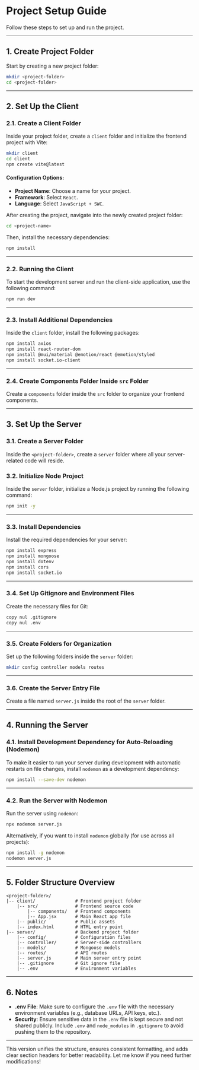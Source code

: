 # Project Setup Guide

Follow these steps to set up and run the project.

---

## 1. Create Project Folder

Start by creating a new project folder:

```bash
mkdir <project-folder>
cd <project-folder>
```

---

## 2. Set Up the Client

### 2.1. Create a Client Folder

Inside your project folder, create a `client` folder and initialize the frontend project with Vite:

```bash
mkdir client
cd client
npm create vite@latest
```

#### Configuration Options:
- **Project Name**: Choose a name for your project.
- **Framework**: Select `React`.
- **Language**: Select `JavaScript + SWC`.

After creating the project, navigate into the newly created project folder:

```bash
cd <project-name>
```

Then, install the necessary dependencies:

```bash
npm install
```

---

### 2.2. Running the Client

To start the development server and run the client-side application, use the following command:

```bash
npm run dev
```

---

### 2.3. Install Additional Dependencies

Inside the `client` folder, install the following packages:

```bash
npm install axios
npm install react-router-dom
npm install @mui/material @emotion/react @emotion/styled
npm install socket.io-client
```

---

### 2.4. Create Components Folder Inside `src` Folder

Create a `components` folder inside the `src` folder to organize your frontend components.

---

## 3. Set Up the Server

### 3.1. Create a Server Folder

Inside the `<project-folder>`, create a `server` folder where all your server-related code will reside.

### 3.2. Initialize Node Project

Inside the `server` folder, initialize a Node.js project by running the following command:

```bash
npm init -y
```

---

### 3.3. Install Dependencies

Install the required dependencies for your server:

```bash
npm install express
npm install mongoose
npm install dotenv
npm install cors
npm install socket.io
```

---

### 3.4. Set Up Gitignore and Environment Files

Create the necessary files for Git:

```bash
copy nul .gitignore
copy nul .env
```

---

### 3.5. Create Folders for Organization

Set up the following folders inside the `server` folder:

```bash
mkdir config controller models routes
```

---

### 3.6. Create the Server Entry File

Create a file named `server.js` inside the root of the `server` folder.

---

## 4. Running the Server

### 4.1. Install Development Dependency for Auto-Reloading (Nodemon)

To make it easier to run your server during development with automatic restarts on file changes, install `nodemon` as a development dependency:

```bash
npm install --save-dev nodemon
```

---

### 4.2. Run the Server with Nodemon

Run the server using `nodemon`:

```bash
npx nodemon server.js
```

Alternatively, if you want to install `nodemon` globally (for use across all projects):

```bash
npm install -g nodemon
nodemon server.js
```

---

## 5. Folder Structure Overview

```
<project-folder>/
|-- client/               # Frontend project folder
    |-- src/              # Frontend source code
        |-- components/   # Frontend components
        |-- App.jsx       # Main React app file
    |-- public/           # Public assets
    |-- index.html        # HTML entry point
|-- server/               # Backend project folder
    |-- config/           # Configuration files
    |-- controller/       # Server-side controllers
    |-- models/           # Mongoose models
    |-- routes/           # API routes
    |-- server.js         # Main server entry point
    |-- .gitignore        # Git ignore file
    |-- .env              # Environment variables
```

---

## 6. Notes

- **.env File**: Make sure to configure the `.env` file with the necessary environment variables (e.g., database URLs, API keys, etc.).
- **Security**: Ensure sensitive data in the `.env` file is kept secure and not shared publicly. Include `.env` and `node_modules` in `.gitignore` to avoid pushing them to the repository.

---

This version unifies the structure, ensures consistent formatting, and adds clear section headers for better readability. Let me know if you need further modifications!
